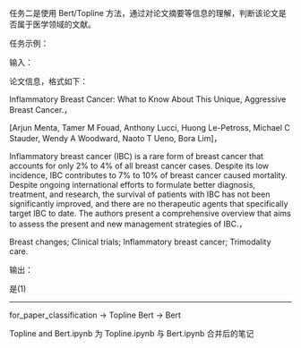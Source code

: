 任务二是使用 Bert/Topline 方法，通过对论文摘要等信息的理解，判断该论文是否属于医学领域的文献。

任务示例：

输入：

论文信息，格式如下：

Inflammatory Breast Cancer: What to Know About This Unique, Aggressive Breast Cancer.，

[Arjun Menta, Tamer M Fouad, Anthony Lucci, Huong Le-Petross, Michael C Stauder, Wendy A Woodward, Naoto T Ueno, Bora Lim]，

Inflammatory breast cancer (IBC) is a rare form of breast cancer that accounts for only 2% to 4% of all breast cancer cases. Despite its low incidence, IBC contributes to 7% to 10% of breast cancer caused mortality. Despite ongoing international efforts to formulate better diagnosis, treatment, and research, the survival of patients with IBC has not been significantly improved, and there are no therapeutic agents that specifically target IBC to date. The authors present a comprehensive overview that aims to assess the present and new management strategies of IBC.，

Breast changes; Clinical trials; Inflammatory breast cancer; Trimodality care.

输出：

是(1)

-------------------------------------------------------------------------------------------------------------------------------------------------------------------------------------------

for_paper_classification -> Topline
Bert -> Bert

Topline and Bert.ipynb 为 Topline.ipynb 与 Bert.ipynb 合并后的笔记
